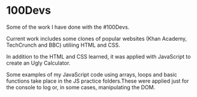 # 100Devs
Some of the work I have done with the #100Devs.

Current work includes some clones of popular websites (Khan Academy, TechCrunch and BBC) utiliing HTML and CSS.

In addition to the HTML and CSS learned, it was applied with JavaScript to create an Ugly Calculator.

Some examples of my JavaScript code using arrays, loops and basic functions take place in the JS practice folders.These were applied just for the console to log or, in some cases, manipulating the DOM. 
